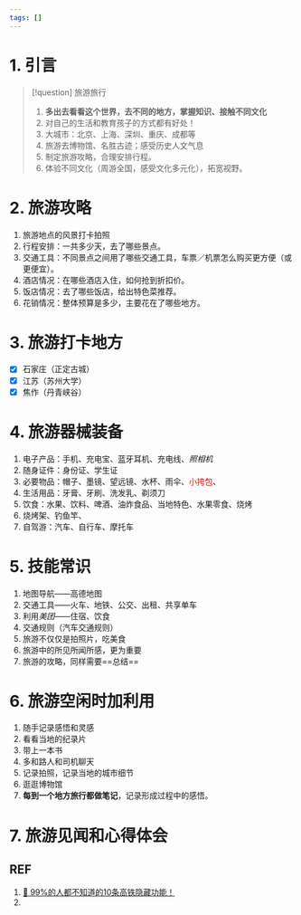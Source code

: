 ```yaml
---
tags: []
---
```

# 1. 引言
> [!question] 旅游旅行
> 1. **多出去看看这个世界，去不同的地方，掌握知识、接触不同文化**
> 2. 对自己的生活和教育孩子的方式都有好处！
> 3. 大城市：北京、上海、深圳、重庆、成都等
> 4. 旅游去博物馆、名胜古迹；感受历史人文气息
> 5. 制定旅游攻略，合理安排行程。
> 6. 体验不同文化（周游全国，感受文化多元化），拓宽视野。

# 2. 旅游攻略
1. 旅游地点的风景打卡拍照
2. 行程安排：一共多少天，去了哪些景点。
3. 交通工具：不同景点之间用了哪些交通工具，车票／机票怎么购买更方便（或更便宜）。
4. 酒店情况：在哪些酒店入住，如何抢到折扣价。
5. 饭店情况：去了哪些饭店，给出特色菜推荐。
6. 花销情况：整体预算是多少，主要花在了哪些地方。

# 3. 旅游打卡地方
- [x] 石家庄（正定古城）
- [x] 江苏（苏州大学）
- [x] 焦作（丹青峡谷）

# 4. 旅游器械装备
1. 电子产品：手机、充电宝、蓝牙耳机、充电线、*照相机*
2. 随身证件：身份证、学生证
3. 必要物品：帽子、墨镜、望远镜、水杯、雨伞、<font color="#ff0000">小挎包</font>、
4. 生活用品：牙膏、牙刷、洗发乳、剃须刀
5. 饮食：水果、饮料、啤酒、油炸食品、当地特色、水果零食、烧烤
6. 烧烤架、钓鱼竿、
7. 自驾游：汽车、自行车、摩托车

# 5. 技能常识
1. 地图导航——高德地图
2. 交通工具——火车、地铁、公交、出租、共享单车
3. 利用*美团*——住宿、饮食
4. 交通规则（汽车交通规则）
5. 旅游不仅仅是拍照片，吃美食
6. 旅游中的所见所闻所感，更为重要
7. 旅游的攻略，同样需要==总结==

# 6. 旅游空闲时加利用
1. 随手记录感悟和灵感
2. 看看当地的纪录片
3. 带上一本书
4. 多和路人和司机聊天
5. 记录拍照，记录当地的城市细节
6. 逛逛博物馆
7. **每到一个地方旅行都做笔记**，记录形成过程中的感悟。

# 7. 旅游见闻和心得体会



## REF
1. [🚄 99%的人都不知道的10条高铁隐藏功能！](https://mp.weixin.qq.com/s/Yo9J26hGUn_mKU6m60Dgeg)
2. 